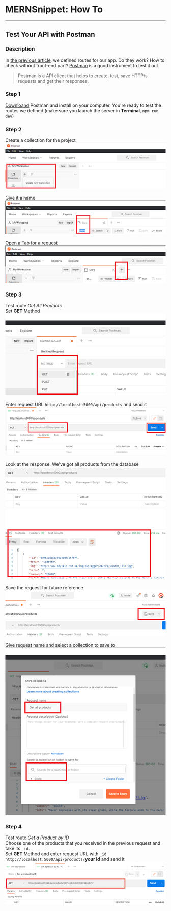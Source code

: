 # MERNSnippet: How To
---
## Test Your API with Postman

### Description
In [the previous article](https://github.com/andrewsinelnikov/ReactSnippet-How-To/tree/main/task20), we defined routes for our app. Do they work? How to check without front-end part? [Postman](https://www.postman.com/) is a good instrument to test it out <br />

> Postman is a API client that helps to create, test, save HTTP/s requests and get their responses.<br />

### Step 1
[Downloand](https://www.postman.com/downloads/) Postman and install on your computer. You're ready to test the routes we defined (make sure you launch the server in **Terminal**, `npm run dev`)<br/>

### Step 2
Create a collection for the project<br/>
  ![1](img/1.png) <br />  
Give it a name <br>
  ![2](img/2.png) <br />  
Open a Tab for a request<br>
  ![3](img/3.png) <br />  

### Step 3
Test route *Get All Products* <br />
Set **GET** Method <br>
  ![4](img/4.png) <br />  
Enter request URL `http://localhost:5000/api/products` and send it<br />
  ![5](img/5.png) <br />  
Look at the response. We've got all products from the database <br />
  ![6](img/6.png) <br />  
Save the request for future reference <br />
  ![7](img/7.png) <br />  
Give request name and select a collection to save to <br />
  ![8](img/8.png) <br />  

### Step 4
Test route *Get a Product by ID* <br />
Choose one of the products that you received in the previous request and take its `_id`. <br />
Set **GET** Method and enter request URL with `_id` `http://localhost:5000/api/products/`**your id** and send it<br />
  ![9](img/9.png) <br />  
